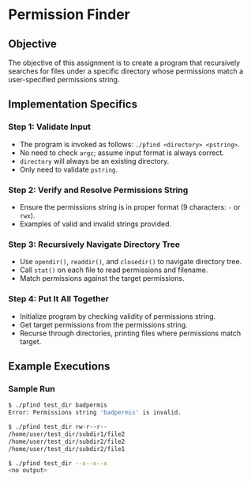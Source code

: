 # Permission Finder

## Objective
The objective of this assignment is to create a program that recursively searches for files under a specific directory whose permissions match a user-specified permissions string.

## Implementation Specifics
### Step 1: Validate Input
- The program is invoked as follows: `./pfind <directory> <pstring>`.
- No need to check `argc`; assume input format is always correct.
- `directory` will always be an existing directory.
- Only need to validate `pstring`.

### Step 2: Verify and Resolve Permissions String
- Ensure the permissions string is in proper format (9 characters: `-` or `rwx`).
- Examples of valid and invalid strings provided.

### Step 3: Recursively Navigate Directory Tree
- Use `opendir()`, `readdir()`, and `closedir()` to navigate directory tree.
- Call `stat()` on each file to read permissions and filename.
- Match permissions against the target permissions.

### Step 4: Put It All Together
- Initialize program by checking validity of permissions string.
- Get target permissions from the permissions string.
- Recurse through directories, printing files where permissions match target.

## Example Executions
### Sample Run
```sh
$ ./pfind test_dir badpermis
Error: Permissions string 'badpermis' is invalid.

$ ./pfind test_dir rw-r--r--
/home/user/test_dir/subdir1/file2
/home/user/test_dir/subdir2/file2
/home/user/test_dir/subdir2/file1

$ ./pfind test_dir --x--x--x
<no output>
```